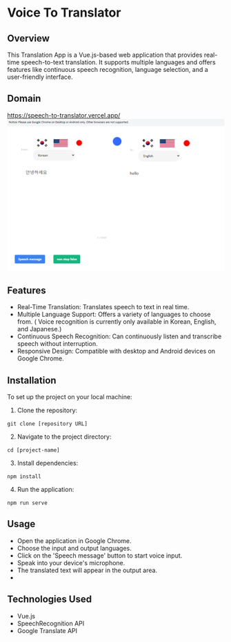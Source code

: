 # Voice To Translator

## Overview
This Translation App is a Vue.js-based web application that provides real-time speech-to-text translation. It supports multiple languages and offers features like continuous speech recognition, language selection, and a user-friendly interface.

## Domain
https://speech-to-translator.vercel.app/ <br />
![Speech To Translator](/public/speech-to-translator.png "Screenshot")

## Features
- Real-Time Translation: Translates speech to text in real time.
- Multiple Language Support: Offers a variety of languages to choose from. (
Voice recognition is currently only available in Korean, English, and Japanese.)
- Continuous Speech Recognition: Can continuously listen and transcribe speech without interruption.
- Responsive Design: Compatible with desktop and Android devices on Google Chrome.


## Installation
To set up the project on your local machine:

1. Clone the repository:
```shell
git clone [repository URL]
```
2. Navigate to the project directory:
```shell
cd [project-name]
```
3. Install dependencies:
```shell
npm install
```
4. Run the application:
```shell
npm run serve
```

## Usage
- Open the application in Google Chrome.
- Choose the input and output languages.
- Click on the 'Speech message' button to start voice input.
- Speak into your device's microphone.
- The translated text will appear in the output area.
- 
## Technologies Used
- Vue.js
- SpeechRecognition API
- Google Translate API